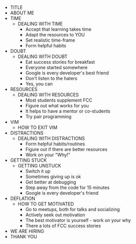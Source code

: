 - TITLE
- ABOUT ME
- TIME
  - DEALING WITH TIME
    - Accept that learning takes time
    - Adapt the resources to YOU
    - Set realistic time-frame
    - Form helpful habits
- DOUBT
  - DEALING WITH DOUBT
    - Eat success stories for breakfast
    - Everyone started somewhere
    - Google is every developer's best friend
    - Don't listen to the haters
    - Yes, you can
- RESOURCES
  - DEALING WITH RESOURCES
    - Most students supplement FCC
    - Figure out what works for you
    - It helps to have a mentor  or co-students
    - Try pair programming
- VIM
  - HOW TO EXIT VIM
- DISTRACTIONS
  - DEALING WITH DISTRACTIONS
    - Form helpful habits/routines
    - Figure out if there are better resources
    - Work on your "Why!"
- GETTING STUCK
  - GETTING UNSTUCK
    - Switch it up
    - Sometimes giving up is ok
    - Get better at debugging
    - Step away from the code for 15 minutes
    - Google is every developer's friend
- DEFLATION
  - HOW TO GET MOTIVATED
    - Go to meetups, both for talks and socializing
    - Actively seek out motivation
    - The best motivator is yourself - work on your why
    - There a lots of FCC success stories
- WE ARE HIRING
- THANK YOU
